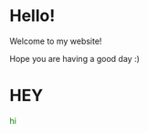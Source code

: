 # Hello!

Welcome to my website!

Hope you are having a good day :)

# HEY

<p style="color:green;">hi</p>
